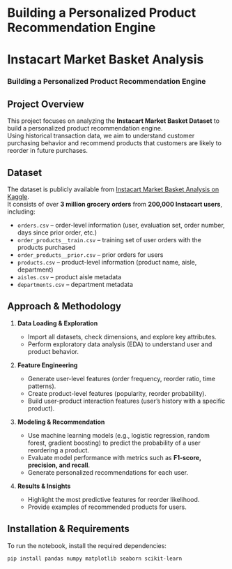 # Building a Personalized Product Recommendation Engine

# Instacart Market Basket Analysis  
### Building a Personalized Product Recommendation Engine

##  Project Overview
This project focuses on analyzing the **Instacart Market Basket Dataset** to build a personalized product recommendation engine.  
Using historical transaction data, we aim to understand customer purchasing behavior and recommend products that customers are likely to reorder in future purchases.

## Dataset
The dataset is publicly available from [Instacart Market Basket Analysis on Kaggle](https://www.kaggle.com/c/instacart-market-basket-analysis).  
It consists of over **3 million grocery orders** from **200,000 Instacart users**, including:

- `orders.csv` – order-level information (user, evaluation set, order number, days since prior order, etc.)
- `order_products__train.csv` – training set of user orders with the products purchased
- `order_products__prior.csv` – prior orders for users
- `products.csv` – product-level information (product name, aisle, department)
- `aisles.csv` – product aisle metadata
- `departments.csv` – department metadata

## Approach & Methodology
1. **Data Loading & Exploration**  
   - Import all datasets, check dimensions, and explore key attributes.  
   - Perform exploratory data analysis (EDA) to understand user and product behavior.  

2. **Feature Engineering**  
   - Generate user-level features (order frequency, reorder ratio, time patterns).  
   - Create product-level features (popularity, reorder probability).  
   - Build user-product interaction features (user’s history with a specific product).  

3. **Modeling & Recommendation**  
   - Use machine learning models (e.g., logistic regression, random forest, gradient boosting) to predict the probability of a user reordering a product.  
   - Evaluate model performance with metrics such as **F1-score, precision, and recall**.  
   - Generate personalized recommendations for each user.  

4. **Results & Insights**  
   - Highlight the most predictive features for reorder likelihood.  
   - Provide examples of recommended products for users.  

## Installation & Requirements
To run the notebook, install the required dependencies:

```bash
pip install pandas numpy matplotlib seaborn scikit-learn




